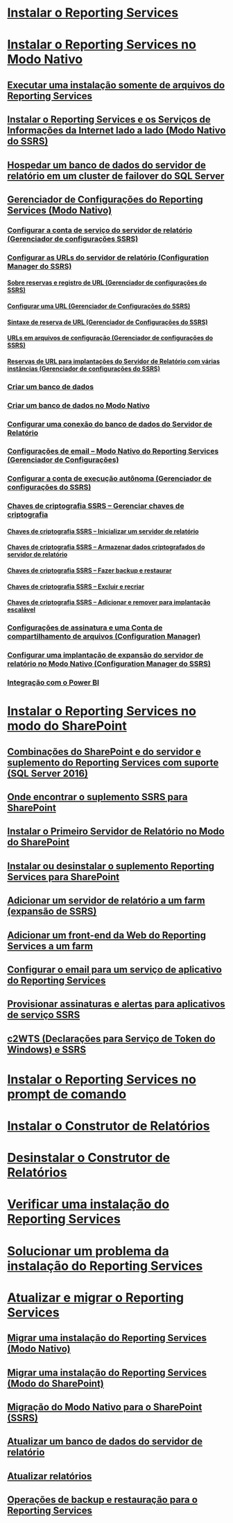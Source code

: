 # [Instalar o Reporting Services](install-reporting-services.md)


# [Instalar o Reporting Services no Modo Nativo](install-reporting-services-native-mode-report-server.md)  
## [Executar uma instalação somente de arquivos do Reporting Services](files-only-installation-reporting-services.md)  
## [Instalar o Reporting Services e os Serviços de Informações da Internet lado a lado (Modo Nativo do SSRS)](install-reporting-and-internet-information-services-side-by-side.md)  
## [Hospedar um banco de dados do servidor de relatório em um cluster de failover do SQL Server](host-a-report-server-database-in-a-sql-server-failover-cluster.md)  
## [Gerenciador de Configurações do Reporting Services (Modo Nativo)](reporting-services-configuration-manager-native-mode.md)  
### [Configurar a conta de serviço do servidor de relatório (Gerenciador de configurações SSRS)](configure-the-report-server-service-account-ssrs-configuration-manager.md)  
### [Configurar as URLs do servidor de relatório (Configuration Manager do SSRS)](configure-report-server-urls-ssrs-configuration-manager.md)  
#### [Sobre reservas e registro de URL (Gerenciador de configurações do SSRS)](about-url-reservations-and-registration-ssrs-configuration-manager.md)  
#### [Configurar uma URL (Gerenciador de Configurações do SSRS)](configure-a-url-ssrs-configuration-manager.md)  
#### [Sintaxe de reserva de URL (Gerenciador de Configurações do SSRS)](url-reservation-syntax-ssrs-configuration-manager.md)  
#### [URLs em arquivos de configuração (Gerenciador de configurações do SSRS)](urls-in-configuration-files-ssrs-configuration-manager.md)  
#### [Reservas de URL para implantações do Servidor de Relatório com várias instâncias (Gerenciador de configurações do SSRS)](url-reservations-for-multi-instance-report-server-deployments.md)  
### [Criar um banco de dados](ssrs-report-server-create-a-report-server-database.md)  
### [Criar um banco de dados no Modo Nativo](ssrs-report-server-create-a-native-mode-report-server-database.md)  
### [Configurar uma conexão do banco de dados do Servidor de Relatório](configure-a-report-server-database-connection-ssrs-configuration-manager.md)  
### [Configurações de email – Modo Nativo do Reporting Services (Gerenciador de Configurações)](e-mail-settings-reporting-services-native-mode-configuration-manager.md)  
### [Configurar a conta de execução autônoma (Gerenciador de configurações do SSRS)](configure-the-unattended-execution-account-ssrs-configuration-manager.md)  
### [Chaves de criptografia SSRS – Gerenciar chaves de criptografia](ssrs-encryption-keys-manage-encryption-keys.md)  
#### [Chaves de criptografia SSRS – Inicializar um servidor de relatório](ssrs-encryption-keys-initialize-a-report-server.md)  
#### [Chaves de criptografia SSRS – Armazenar dados criptografados do servidor de relatório](ssrs-encryption-keys-store-encrypted-report-server-data.md)  
#### [Chaves de criptografia SSRS – Fazer backup e restaurar](ssrs-encryption-keys-back-up-and-restore-encryption-keys.md)  
#### [Chaves de criptografia SSRS – Excluir e recriar](ssrs-encryption-keys-delete-and-re-create-encryption-keys.md)  
#### [Chaves de criptografia SSRS – Adicionar e remover para implantação escalável](add-and-remove-encryption-keys-for-scale-out-deployment.md)  
### [Configurações de assinatura e uma Conta de compartilhamento de arquivos (Configuration Manager)](subscription-settings-and-a-file-share-account-configuration-manager.md)  
### [Configurar uma implantação de expansão do servidor de relatório no Modo Nativo (Configuration Manager do SSRS)](configure-a-native-mode-report-server-scale-out-deployment.md)  
### [Integração com o Power BI](power-bi-report-server-integration-configuration-manager.md)  


# [Instalar o Reporting Services no modo do SharePoint](install-reporting-services-sharepoint-mode.md)  
## [Combinações do SharePoint e do servidor e suplemento do Reporting Services com suporte (SQL Server 2016)](supported-combinations-of-sharepoint-and-reporting-services-server.md)  
## [Onde encontrar o suplemento SSRS para SharePoint](where-to-find-the-reporting-services-add-in-for-sharepoint-products.md)  
## [Instalar o Primeiro Servidor de Relatório no Modo do SharePoint](install-the-first-report-server-in-sharepoint-mode.md)  
## [Instalar ou desinstalar o suplemento Reporting Services para SharePoint](install-or-uninstall-the-reporting-services-add-in-for-sharepoint.md)  
## [Adicionar um servidor de relatório a um farm (expansão de SSRS)](add-an-additional-report-server-to-a-farm-ssrs-scale-out.md)  
## [Adicionar um front-end da Web do Reporting Services a um farm](add-an-additional-reporting-services-web-front-end-to-a-farm.md)  
## [Configurar o email para um serviço de aplicativo do Reporting Services](configure-e-mail-for-a-reporting-services-service-application.md)
## [Provisionar assinaturas e alertas para aplicativos de serviço SSRS](provision-subscriptions-and-alerts-for-ssrs-service-applications.md)  
## [c2WTS (Declarações para Serviço de Token do Windows) e SSRS](claims-to-windows-token-service-c2wts-and-reporting-services.md)  


# [Instalar o Reporting Services no prompt de comando](install-reporting-services-at-the-command-prompt.md)  
# [Instalar o Construtor de Relatórios](install-report-builder.md)  
# [Desinstalar o Construtor de Relatórios](uninstall-report-builder.md)  
# [Verificar uma instalação do Reporting Services](verify-a-reporting-services-installation.md)  
# [Solucionar um problema da instalação do Reporting Services](troubleshoot-a-reporting-services-installation.md)  


# [Atualizar e migrar o Reporting Services](upgrade-and-migrate-reporting-services.md)  
## [Migrar uma instalação do Reporting Services (Modo Nativo)](migrate-a-reporting-services-installation-native-mode.md)  
## [Migrar uma instalação do Reporting Services (Modo do SharePoint)](migrate-a-reporting-services-installation-sharepoint-mode.md)  
## [Migração do Modo Nativo para o SharePoint (SSRS)](native-to-sharepoint-migration-ssrs.md)  
## [Atualizar um banco de dados do servidor de relatório](upgrade-a-report-server-database.md)  
## [Atualizar relatórios](upgrade-reports.md)  
## [Operações de backup e restauração para o Reporting Services](backup-and-restore-operations-for-reporting-services.md)  
